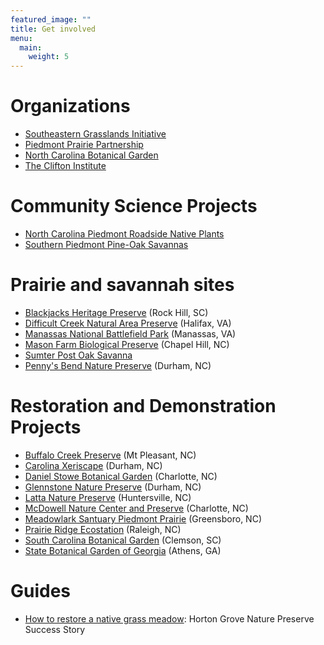 ```yaml
---
featured_image: ""
title: Get involved
menu:
  main:
    weight: 5
---
```


# Organizations

* [Southeastern Grasslands Initiative](https://www.segrasslands.org/)
* [Piedmont Prairie Partnership](https://www.segrasslands.org/piedmont)
* [North Carolina Botanical Garden](https://ncbg.unc.edu/)
* [The Clifton Institute](https://cliftoninstitute.org/)

# Community Science Projects

* [North Carolina Piedmont Roadside Native Plants](https://www.inaturalist.org/projects/north-carolina-piedmont-roadside-native-plants)
* [Southern Piedmont Pine-Oak Savannas](https://www.inaturalist.org/projects/southern-piedmont-pine-oak-savannas)

# Prairie and savannah sites

* [Blackjacks Heritage Preserve](https://www2.dnr.sc.gov/ManagedLands/ManagedLand/ManagedLand/46) (Rock Hill, SC)
* [Difficult Creek Natural Area Preserve](https://www.dcr.virginia.gov/natural-heritage/natural-area-preserves/difficult) (Halifax, VA)
* [Manassas National Battlefield Park](https://www.nps.gov/mana/index.htm) (Manassas, VA)
* [Mason Farm Biological Preserve](https://ncbg.unc.edu/visit/mason-farm-biological-reserve/) (Chapel Hill, NC)
* [Sumter Post Oak Savanna](https://www.fs.usda.gov/recarea/scnfs/recarea/?recid=47217)
* [Penny's Bend Nature Preserve](https://ncbg.unc.edu/visit/preserves-and-natural-areas/#pennys_bend) (Durham, NC)

# Restoration and Demonstration Projects

* [Buffalo Creek Preserve](https://www.carolinathreadtrailmap.org/trails/trail/buffalo-creek-preserve-trail) (Mt Pleasant, NC)
* [Carolina Xeriscape](https://carolinaxeriscape.org/) (Durham, NC)
* [Daniel Stowe Botanical Garden](https://www.dsbg.org/visit/explore-the-garden/) (Charlotte, NC)
* [Glennstone Nature Preserve](https://www.ellerbecreek.org/glennstone.html) (Durham, NC)
* [Latta Nature Preserve](https://www.mecknc.gov/ParkandRec/StewardshipServices/NatureCenters/Pages/Latta.aspx) (Huntersville, NC)
* [McDowell Nature Center and Preserve](https://www.mecknc.gov/ParkandRec/StewardshipServices/NatureCenters/Pages/McDowell.aspx) (Charlotte, NC)
* [Meadowlark Santuary Piedmont Prairie](https://www.greensboro-nc.gov/departments/parks-recreation/parks-gardens/price-park/meadowlark-sanctuary-piedmont-prairie) (Greensboro, NC)
* [Prairie Ridge Ecostation](https://naturalsciences.org/prairie-ridge) (Raleigh, NC)
* [South Carolina Botanical Garden](https://www.clemson.edu/public/scbg/natural-heritage-garden/piedmont-prairie.html) (Clemson, SC)
* [State Botanical Garden of Georgia](https://botgarden.uga.edu/state-botanical-garden-georgia-prairie-restoration/) (Athens, GA)

# Guides

* [How to restore a native grass meadow](https://www.fws.gov/raleigh/pdfs/NativeGrassFactsheet.pdf): Horton Grove Nature Preserve Success Story

